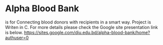 # Alpha Blood Bank
is for Connecting blood donors with recipients in a smart way. Project is Writen in C. For more details please check the Google site presentation link is below.
https://sites.google.com/diu.edu.bd/alpha-blood-bank/home?authuser=0